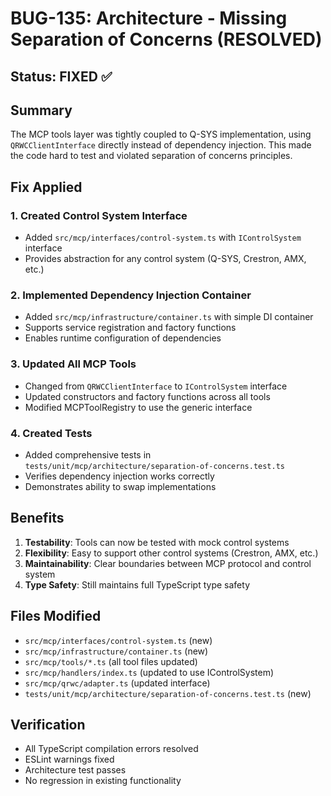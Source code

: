 # BUG-135: Architecture - Missing Separation of Concerns (RESOLVED)

## Status: FIXED ✅

## Summary
The MCP tools layer was tightly coupled to Q-SYS implementation, using `QRWCClientInterface` directly instead of dependency injection. This made the code hard to test and violated separation of concerns principles.

## Fix Applied

### 1. Created Control System Interface
- Added `src/mcp/interfaces/control-system.ts` with `IControlSystem` interface
- Provides abstraction for any control system (Q-SYS, Crestron, AMX, etc.)

### 2. Implemented Dependency Injection Container
- Added `src/mcp/infrastructure/container.ts` with simple DI container
- Supports service registration and factory functions
- Enables runtime configuration of dependencies

### 3. Updated All MCP Tools
- Changed from `QRWCClientInterface` to `IControlSystem` interface
- Updated constructors and factory functions across all tools
- Modified MCPToolRegistry to use the generic interface

### 4. Created Tests
- Added comprehensive tests in `tests/unit/mcp/architecture/separation-of-concerns.test.ts`
- Verifies dependency injection works correctly
- Demonstrates ability to swap implementations

## Benefits
1. **Testability**: Tools can now be tested with mock control systems
2. **Flexibility**: Easy to support other control systems (Crestron, AMX, etc.)
3. **Maintainability**: Clear boundaries between MCP protocol and control system
4. **Type Safety**: Still maintains full TypeScript type safety

## Files Modified
- `src/mcp/interfaces/control-system.ts` (new)
- `src/mcp/infrastructure/container.ts` (new)
- `src/mcp/tools/*.ts` (all tool files updated)
- `src/mcp/handlers/index.ts` (updated to use IControlSystem)
- `src/mcp/qrwc/adapter.ts` (updated interface)
- `tests/unit/mcp/architecture/separation-of-concerns.test.ts` (new)

## Verification
- All TypeScript compilation errors resolved
- ESLint warnings fixed
- Architecture test passes
- No regression in existing functionality